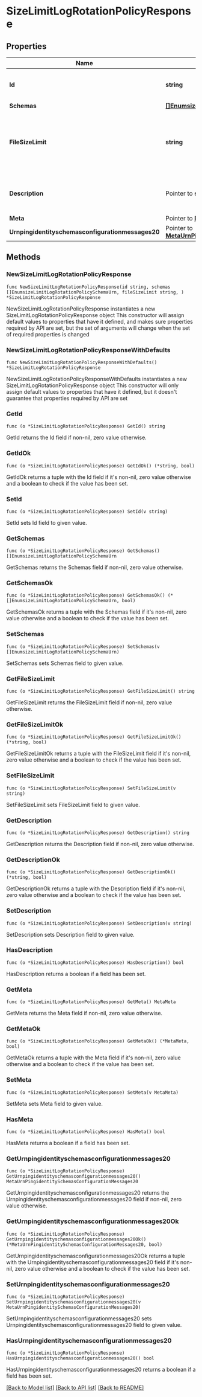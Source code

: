 # SizeLimitLogRotationPolicyResponse

## Properties

Name | Type | Description | Notes
------------ | ------------- | ------------- | -------------
**Id** | **string** | Name of the Log Rotation Policy | 
**Schemas** | [**[]EnumsizeLimitLogRotationPolicySchemaUrn**](EnumsizeLimitLogRotationPolicySchemaUrn.md) |  | 
**FileSizeLimit** | **string** | Specifies the maximum size that a log file can reach before it is rotated. | 
**Description** | Pointer to **string** | A description for this Log Rotation Policy | [optional] 
**Meta** | Pointer to [**MetaMeta**](MetaMeta.md) |  | [optional] 
**Urnpingidentityschemasconfigurationmessages20** | Pointer to [**MetaUrnPingidentitySchemasConfigurationMessages20**](MetaUrnPingidentitySchemasConfigurationMessages20.md) |  | [optional] 

## Methods

### NewSizeLimitLogRotationPolicyResponse

`func NewSizeLimitLogRotationPolicyResponse(id string, schemas []EnumsizeLimitLogRotationPolicySchemaUrn, fileSizeLimit string, ) *SizeLimitLogRotationPolicyResponse`

NewSizeLimitLogRotationPolicyResponse instantiates a new SizeLimitLogRotationPolicyResponse object
This constructor will assign default values to properties that have it defined,
and makes sure properties required by API are set, but the set of arguments
will change when the set of required properties is changed

### NewSizeLimitLogRotationPolicyResponseWithDefaults

`func NewSizeLimitLogRotationPolicyResponseWithDefaults() *SizeLimitLogRotationPolicyResponse`

NewSizeLimitLogRotationPolicyResponseWithDefaults instantiates a new SizeLimitLogRotationPolicyResponse object
This constructor will only assign default values to properties that have it defined,
but it doesn't guarantee that properties required by API are set

### GetId

`func (o *SizeLimitLogRotationPolicyResponse) GetId() string`

GetId returns the Id field if non-nil, zero value otherwise.

### GetIdOk

`func (o *SizeLimitLogRotationPolicyResponse) GetIdOk() (*string, bool)`

GetIdOk returns a tuple with the Id field if it's non-nil, zero value otherwise
and a boolean to check if the value has been set.

### SetId

`func (o *SizeLimitLogRotationPolicyResponse) SetId(v string)`

SetId sets Id field to given value.


### GetSchemas

`func (o *SizeLimitLogRotationPolicyResponse) GetSchemas() []EnumsizeLimitLogRotationPolicySchemaUrn`

GetSchemas returns the Schemas field if non-nil, zero value otherwise.

### GetSchemasOk

`func (o *SizeLimitLogRotationPolicyResponse) GetSchemasOk() (*[]EnumsizeLimitLogRotationPolicySchemaUrn, bool)`

GetSchemasOk returns a tuple with the Schemas field if it's non-nil, zero value otherwise
and a boolean to check if the value has been set.

### SetSchemas

`func (o *SizeLimitLogRotationPolicyResponse) SetSchemas(v []EnumsizeLimitLogRotationPolicySchemaUrn)`

SetSchemas sets Schemas field to given value.


### GetFileSizeLimit

`func (o *SizeLimitLogRotationPolicyResponse) GetFileSizeLimit() string`

GetFileSizeLimit returns the FileSizeLimit field if non-nil, zero value otherwise.

### GetFileSizeLimitOk

`func (o *SizeLimitLogRotationPolicyResponse) GetFileSizeLimitOk() (*string, bool)`

GetFileSizeLimitOk returns a tuple with the FileSizeLimit field if it's non-nil, zero value otherwise
and a boolean to check if the value has been set.

### SetFileSizeLimit

`func (o *SizeLimitLogRotationPolicyResponse) SetFileSizeLimit(v string)`

SetFileSizeLimit sets FileSizeLimit field to given value.


### GetDescription

`func (o *SizeLimitLogRotationPolicyResponse) GetDescription() string`

GetDescription returns the Description field if non-nil, zero value otherwise.

### GetDescriptionOk

`func (o *SizeLimitLogRotationPolicyResponse) GetDescriptionOk() (*string, bool)`

GetDescriptionOk returns a tuple with the Description field if it's non-nil, zero value otherwise
and a boolean to check if the value has been set.

### SetDescription

`func (o *SizeLimitLogRotationPolicyResponse) SetDescription(v string)`

SetDescription sets Description field to given value.

### HasDescription

`func (o *SizeLimitLogRotationPolicyResponse) HasDescription() bool`

HasDescription returns a boolean if a field has been set.

### GetMeta

`func (o *SizeLimitLogRotationPolicyResponse) GetMeta() MetaMeta`

GetMeta returns the Meta field if non-nil, zero value otherwise.

### GetMetaOk

`func (o *SizeLimitLogRotationPolicyResponse) GetMetaOk() (*MetaMeta, bool)`

GetMetaOk returns a tuple with the Meta field if it's non-nil, zero value otherwise
and a boolean to check if the value has been set.

### SetMeta

`func (o *SizeLimitLogRotationPolicyResponse) SetMeta(v MetaMeta)`

SetMeta sets Meta field to given value.

### HasMeta

`func (o *SizeLimitLogRotationPolicyResponse) HasMeta() bool`

HasMeta returns a boolean if a field has been set.

### GetUrnpingidentityschemasconfigurationmessages20

`func (o *SizeLimitLogRotationPolicyResponse) GetUrnpingidentityschemasconfigurationmessages20() MetaUrnPingidentitySchemasConfigurationMessages20`

GetUrnpingidentityschemasconfigurationmessages20 returns the Urnpingidentityschemasconfigurationmessages20 field if non-nil, zero value otherwise.

### GetUrnpingidentityschemasconfigurationmessages20Ok

`func (o *SizeLimitLogRotationPolicyResponse) GetUrnpingidentityschemasconfigurationmessages20Ok() (*MetaUrnPingidentitySchemasConfigurationMessages20, bool)`

GetUrnpingidentityschemasconfigurationmessages20Ok returns a tuple with the Urnpingidentityschemasconfigurationmessages20 field if it's non-nil, zero value otherwise
and a boolean to check if the value has been set.

### SetUrnpingidentityschemasconfigurationmessages20

`func (o *SizeLimitLogRotationPolicyResponse) SetUrnpingidentityschemasconfigurationmessages20(v MetaUrnPingidentitySchemasConfigurationMessages20)`

SetUrnpingidentityschemasconfigurationmessages20 sets Urnpingidentityschemasconfigurationmessages20 field to given value.

### HasUrnpingidentityschemasconfigurationmessages20

`func (o *SizeLimitLogRotationPolicyResponse) HasUrnpingidentityschemasconfigurationmessages20() bool`

HasUrnpingidentityschemasconfigurationmessages20 returns a boolean if a field has been set.


[[Back to Model list]](../README.md#documentation-for-models) [[Back to API list]](../README.md#documentation-for-api-endpoints) [[Back to README]](../README.md)


